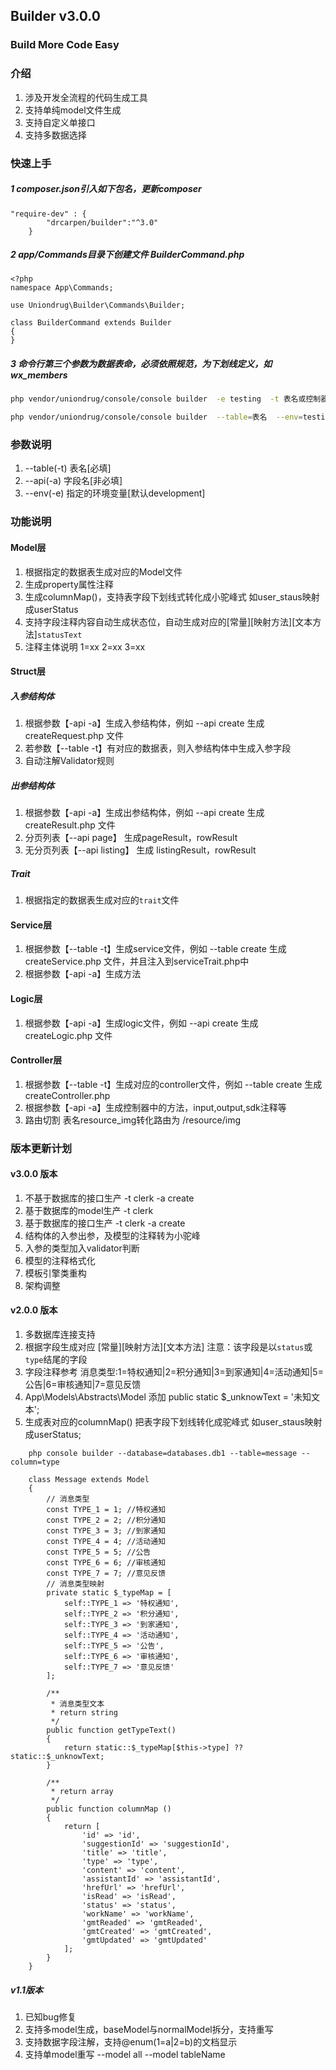 ## Builder v3.0.0
### Build More Code Easy

### 介绍
1. 涉及开发全流程的代码生成工具
1. 支持单纯model文件生成
1. 支持自定义单接口
1. 支持多数据选择



### 快速上手
##### 1 composer.json引入如下包名，更新composer

```text
"require-dev" : {
        "drcarpen/builder":"^3.0"
    }
```
#####  2 app/Commands目录下创建文件 BuilderCommand.php

```text
<?php
namespace App\Commands;

use Uniondrug\Builder\Commands\Builder;

class BuilderCommand extends Builder
{
}
```

##### 3 命令行第三个参数为数据表命，必须依照规范，为下划线定义，如 wx_members

```bash
php vendor/uniondrug/console/console builder  -e testing  -t 表名或控制器名 -a 方法
```

```bash
php vendor/uniondrug/console/console builder  --table=表名  --env=testing --api 方法
```

### 参数说明

1. --table(-t)     表名[必填]
1. --api(-a)       字段名[非必填]
1. --env(-e)       指定的环境变量[默认development]

### 功能说明

####  Model层
1. 根据指定的数据表生成对应的Model文件
1. 生成property属性注释
1. 生成columnMap()，支持表字段下划线式转化成小驼峰式 如user_staus映射成userStatus
1. 支持字段注释内容自动生成状态位，自动生成对应的[常量][映射方法][文本方法]`statusText`
1. 注释主体说明 1=xx 2=xx 3=xx
#### Struct层
##### 入参结构体
1. 根据参数【-api -a】生成入参结构体，例如 --api create 生成 createRequest.php 文件
1. 若参数【--table -t】有对应的数据表，则入参结构体中生成入参字段
1. 自动注解Validator规则

##### 出参结构体
1. 根据参数【-api -a】生成出参结构体，例如 --api create 生成 createResult.php 文件
1. 分页列表【--api page】 生成pageResult，rowResult
1. 无分页列表【--api listing】 生成 listingResult，rowResult

##### Trait
1. 根据指定的数据表生成对应的`trait`文件

#### Service层
1. 根据参数【--table -t】生成service文件，例如 --table create 生成 createService.php 文件，并且注入到serviceTrait.php中
1. 根据参数【-api -a】生成方法

#### Logic层
1. 根据参数【-api -a】生成logic文件，例如 --api create 生成 createLogic.php 文件

#### Controller层
1. 根据参数【--table -t】生成对应的controller文件，例如 --table create 生成 createController.php 
1. 根据参数【-api -a】生成控制器中的方法，input,output,sdk注释等
1. 路由切割 表名resource_img转化路由为 /resource/img 


### 版本更新计划

#### v3.0.0 版本
1. 不基于数据库的接口生产   -t clerk -a create
1. 基于数据库的model生产   -t clerk
1. 基于数据库的接口生产     -t clerk -a create
1. 结构体的入参出参，及模型的注释转为小驼峰 
1. 入参的类型加入validator判断
1. 模型的注释格式化
1. 模板引擎类重构
1. 架构调整




#### v2.0.0 版本
1. 多数据库连接支持 
1. 根据字段生成对应 [常量][映射方法][文本方法] 注意：该字段是以`status`或`type`结尾的字段
1. 字段注释参考  消息类型:1=特权通知|2=积分通知|3=到家通知|4=活动通知|5=公告|6=审核通知|7=意见反馈
1. App\Models\Abstracts\Model 添加 public static $_unknowText = '未知文本';
1. 生成表对应的columnMap() 把表字段下划线转化成驼峰式 如user_staus映射成userStatus;
```text
    php console builder --database=databases.db1 --table=message --column=type

    class Message extends Model
    {
    	// 消息类型
    	const TYPE_1 = 1; //特权通知
    	const TYPE_2 = 2; //积分通知
    	const TYPE_3 = 3; //到家通知
    	const TYPE_4 = 4; //活动通知
    	const TYPE_5 = 5; //公告
    	const TYPE_6 = 6; //审核通知
    	const TYPE_7 = 7; //意见反馈
        // 消息类型映射
        private static $_typeMap = [
            self::TYPE_1 => '特权通知',
            self::TYPE_2 => '积分通知',
            self::TYPE_3 => '到家通知',
            self::TYPE_4 => '活动通知',
            self::TYPE_5 => '公告',
            self::TYPE_6 => '审核通知',
            self::TYPE_7 => '意见反馈'
        ];
    
        /**
         * 消息类型文本
         * return string
         */
        public function getTypeText()
        {
            return static::$_typeMap[$this->type] ?? static::$_unknowText;
        }
    
        /**
         * return array
         */
        public function columnMap ()
        {
            return [
                'id' => 'id',
                'suggestionId' => 'suggestionId',
                'title' => 'title',
                'type' => 'type',
                'content' => 'content',
                'assistantId' => 'assistantId',
                'hrefUrl' => 'hrefUrl',
                'isRead' => 'isRead',
                'status' => 'status',
                'workName' => 'workName',
                'gmtReaded' => 'gmtReaded',
                'gmtCreated' => 'gmtCreated',
                'gmtUpdated' => 'gmtUpdated'
            ];
        }
    }
```

##### v1.1版本
1. 已知bug修复
1. 支持多model生成，baseModel与normalModel拆分，支持重写
1. 支持数据字段注解，支持@enum(1=a|2=b)的文档显示
1. 支持单model重写 --model all
                 --model  tableName


